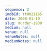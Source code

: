 ```yaml
---
sequence: 2
imdbId: tt0021165
date: 2008-01-19
slug: murder-1930
medium: null
venue: null
venueNotes: null
mediumNotes: null
---
```


